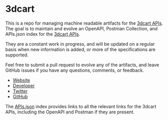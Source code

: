# 3dcartThis is a repo for managing machine readable artifacts for the [3dcart APIs](http://www.3dcart.com). The goal is to maintain and evolve an OpenAPI, Postman Collection, and APIs.json index for the [3dcart APIs](http://www.3dcart.com).They are a constant work in progress, and will be updated on a regular basis when new information is added, or more of the specifications are supported.Feel free to submit a pull request to evolve any of the artifacts, and leave GitHub issues if you have any questions, comments, or feedback.- [Website](http://www.3dcart.com)- [Developer](http://www.3dcart.com)- [Twitter](https://twitter.com/3dcart)- [GitHub](https://github.com/3dcart)The [APIs.json](https://github.com/api-evangelist/3dcart/blob/master/apis.json) index provides links to all the relevant links for the 3dcart APIs, including the OpenAPI and Postman if they are present.